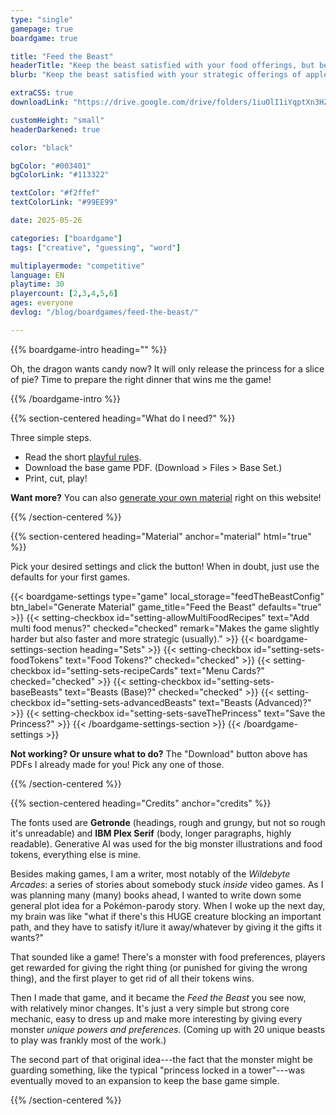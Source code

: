 ```yaml
---
type: "single"
gamepage: true
boardgame: true

title: "Feed the Beast"
headerTitle: "Keep the beast satisfied with your food offerings, but be the first to get rid of the entire feast."
blurb: "Keep the beast satisfied with your strategic offerings of apples, pie or bread. Be the first to get rid of your entire food storage."

extraCSS: true
downloadLink: "https://drive.google.com/drive/folders/1iuOlI1iYqptXn3HZQYIu0x7qy_jmb2aZ"

customHeight: "small"
headerDarkened: true

color: "black"

bgColor: "#003401"
bgColorLink: "#113322"

textColor: "#f2ffef"
textColorLink: "#99EE99"

date: 2025-05-26

categories: ["boardgame"]
tags: ["creative", "guessing", "word"]

multiplayermode: "competitive"
language: EN
playtime: 30
playercount: [2,3,4,5,6]
ages: everyone
devlog: "/blog/boardgames/feed-the-beast/"

---
```


{{% boardgame-intro heading="" %}}

Oh, the dragon wants candy now? It will only release the princess for a slice of pie? Time to prepare the right dinner that wins me the game!

{{% /boardgame-intro %}}

{{% section-centered heading="What do I need?" %}}

Three simple steps.
* Read the short [playful rules](rules).
* Download the base game PDF. (Download > Files > Base Set.)
* Print, cut, play!

**Want more?** You can also [generate your own material](#material) right on this website!

{{% /section-centered %}}

{{% section-centered heading="Material" anchor="material" html="true" %}}

<p>Pick your desired settings and click the button! When in doubt, just use the defaults for your first games.</p>

{{< boardgame-settings type="game" local_storage="feedTheBeastConfig" btn_label="Generate Material" game_title="Feed the Beast" defaults="true" >}}
  {{< setting-checkbox id="setting-allowMultiFoodRecipes" text="Add multi food menus?" checked="checked" remark="Makes the game slightly harder but also faster and more strategic (usually)." >}}
  {{< boardgame-settings-section heading="Sets" >}}
    {{< setting-checkbox id="setting-sets-foodTokens" text="Food Tokens?" checked="checked" >}}
    {{< setting-checkbox id="setting-sets-recipeCards" text="Menu Cards?" checked="checked" >}}
    {{< setting-checkbox id="setting-sets-baseBeasts" text="Beasts (Base)?" checked="checked" >}}
    {{< setting-checkbox id="setting-sets-advancedBeasts" text="Beasts (Advanced)?" >}}
    {{< setting-checkbox id="setting-sets-saveThePrincess" text="Save the Princess?" >}}
  {{< /boardgame-settings-section >}}
{{< /boardgame-settings >}}

<p class="settings-remark"><strong>Not working? Or unsure what to do?</strong> The "Download" button above has PDFs I already made for you! Pick any one of those.</p>

{{% /section-centered %}}

{{% section-centered heading="Credits" anchor="credits" %}}

The fonts used are **Getronde** (headings, rough and grungy, but not so rough it's unreadable) and **IBM Plex Serif** (body, longer paragraphs, highly readable). Generative AI was used for the big monster illustrations and food tokens, everything else is mine.

Besides making games, I am a writer, most notably of the _Wildebyte Arcades_: a series of stories about somebody stuck _inside_ video games. As I was planning many (many) books ahead, I wanted to write down some general plot idea for a Pokémon-parody story. When I woke up the next day, my brain was like "what if there's this HUGE creature blocking an important path, and they have to satisfy it/lure it away/whatever by giving it the gifts it wants?"

That sounded like a game! There's a monster with food preferences, players get rewarded for giving the right thing (or punished for giving the wrong thing), and the first player to get rid of all their tokens wins.

Then I made that game, and it became the _Feed the Beast_ you see now, with relatively minor changes. It's just a very simple but strong core mechanic, easy to dress up and make more interesting by giving every monster _unique powers and preferences_. (Coming up with 20 unique beasts to play was frankly most of the work.)

The second part of that original idea---the fact that the monster might be guarding something, like the typical "princess locked in a tower"---was eventually moved to an expansion to keep the base game simple.

{{% /section-centered %}}